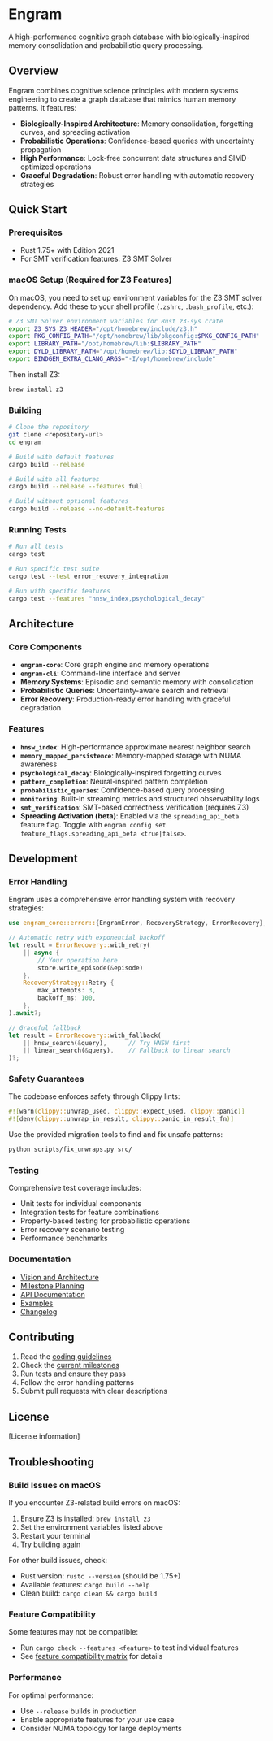 # Engram

A high-performance cognitive graph database with biologically-inspired memory consolidation and probabilistic query processing.

## Overview

Engram combines cognitive science principles with modern systems engineering to create a graph database that mimics human memory patterns. It features:

- **Biologically-Inspired Architecture**: Memory consolidation, forgetting curves, and spreading activation
- **Probabilistic Operations**: Confidence-based queries with uncertainty propagation
- **High Performance**: Lock-free concurrent data structures and SIMD-optimized operations
- **Graceful Degradation**: Robust error handling with automatic recovery strategies

## Quick Start

### Prerequisites

- Rust 1.75+ with Edition 2021
- For SMT verification features: Z3 SMT Solver

### macOS Setup (Required for Z3 Features)

On macOS, you need to set up environment variables for the Z3 SMT solver dependency. Add these to your shell profile (`.zshrc`, `.bash_profile`, etc.):

```bash
# Z3 SMT Solver environment variables for Rust z3-sys crate
export Z3_SYS_Z3_HEADER="/opt/homebrew/include/z3.h"
export PKG_CONFIG_PATH="/opt/homebrew/lib/pkgconfig:$PKG_CONFIG_PATH"
export LIBRARY_PATH="/opt/homebrew/lib:$LIBRARY_PATH"
export DYLD_LIBRARY_PATH="/opt/homebrew/lib:$DYLD_LIBRARY_PATH"
export BINDGEN_EXTRA_CLANG_ARGS="-I/opt/homebrew/include"
```

Then install Z3:

```bash
brew install z3
```

### Building

```bash
# Clone the repository
git clone <repository-url>
cd engram

# Build with default features
cargo build --release

# Build with all features
cargo build --release --features full

# Build without optional features
cargo build --release --no-default-features
```

### Running Tests

```bash
# Run all tests
cargo test

# Run specific test suite
cargo test --test error_recovery_integration

# Run with specific features
cargo test --features "hnsw_index,psychological_decay"
```

## Architecture

### Core Components

- **`engram-core`**: Core graph engine and memory operations
- **`engram-cli`**: Command-line interface and server
- **Memory Systems**: Episodic and semantic memory with consolidation
- **Probabilistic Queries**: Uncertainty-aware search and retrieval
- **Error Recovery**: Production-ready error handling with graceful degradation

### Features

- **`hnsw_index`**: High-performance approximate nearest neighbor search
- **`memory_mapped_persistence`**: Memory-mapped storage with NUMA awareness
- **`psychological_decay`**: Biologically-inspired forgetting curves
- **`pattern_completion`**: Neural-inspired pattern completion
- **`probabilistic_queries`**: Confidence-based query processing
- **`monitoring`**: Built-in streaming metrics and structured observability logs
- **`smt_verification`**: SMT-based correctness verification (requires Z3)
- **Spreading Activation (beta)**: Enabled via the `spreading_api_beta` feature flag. Toggle with `engram config set feature_flags.spreading_api_beta <true|false>`.

## Development

### Error Handling

Engram uses a comprehensive error handling system with recovery strategies:

```rust
use engram_core::error::{EngramError, RecoveryStrategy, ErrorRecovery};

// Automatic retry with exponential backoff
let result = ErrorRecovery::with_retry(
    || async { 
        // Your operation here
        store.write_episode(&episode)
    },
    RecoveryStrategy::Retry {
        max_attempts: 3,
        backoff_ms: 100,
    },
).await?;

// Graceful fallback
let result = ErrorRecovery::with_fallback(
    || hnsw_search(&query),      // Try HNSW first
    || linear_search(&query),    // Fallback to linear search
)?;
```

### Safety Guarantees

The codebase enforces safety through Clippy lints:

```rust
#![warn(clippy::unwrap_used, clippy::expect_used, clippy::panic)]
#![deny(clippy::unwrap_in_result, clippy::panic_in_result_fn)]
```

Use the provided migration tools to find and fix unsafe patterns:

```bash
python scripts/fix_unwraps.py src/
```

### Testing

Comprehensive test coverage includes:
- Unit tests for individual components
- Integration tests for feature combinations  
- Property-based testing for probabilistic operations
- Error recovery scenario testing
- Performance benchmarks

### Documentation

- [Vision and Architecture](vision.md)
- [Milestone Planning](roadmap/)
- [API Documentation](https://docs.rs/engram-core)
- [Examples](examples/)
- [Changelog](docs/changelog.md)

## Contributing

1. Read the [coding guidelines](coding_guidelines.md)
2. Check the [current milestones](roadmap/)
3. Run tests and ensure they pass
4. Follow the error handling patterns
5. Submit pull requests with clear descriptions

## License

[License information]

## Troubleshooting

### Build Issues on macOS

If you encounter Z3-related build errors on macOS:

1. Ensure Z3 is installed: `brew install z3`
2. Set the environment variables listed above
3. Restart your terminal
4. Try building again

For other build issues, check:
- Rust version: `rustc --version` (should be 1.75+)
- Available features: `cargo build --help`
- Clean build: `cargo clean && cargo build`

### Feature Compatibility

Some features may not be compatible:
- Run `cargo check --features <feature>` to test individual features
- See [feature compatibility matrix](roadmap/milestone-1/) for details

### Performance

For optimal performance:
- Use `--release` builds in production
- Enable appropriate features for your use case
- Consider NUMA topology for large deployments
